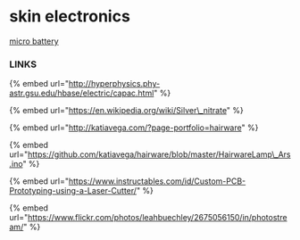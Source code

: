# skin electronics





[micro battery](https://www.sii.co.jp/en/me/files/2018/09/MicroBattery_catalogue_E_2018A_forWeb.pdf) 

### LINKS

{% embed url="http://hyperphysics.phy-astr.gsu.edu/hbase/electric/capac.html" %}

{% embed url="https://en.wikipedia.org/wiki/Silver\_nitrate" %}

{% embed url="http://katiavega.com/?page-portfolio=hairware" %}

{% embed url="https://github.com/katiavega/hairware/blob/master/HairwareLamp\_Ars.ino" %}

{% embed url="https://www.instructables.com/id/Custom-PCB-Prototyping-using-a-Laser-Cutter/" %}

{% embed url="https://www.flickr.com/photos/leahbuechley/2675056150/in/photostream/" %}

